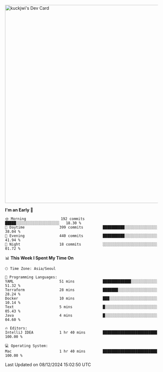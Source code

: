 <a href="https://app.daily.dev/kuckhwancho"><img src="https://api.daily.dev/devcards/v2/efef39c8028947428b3c0b486b9cd9b6.png?r=iz2&type=wide" width="652" alt="kuckjwi's Dev Card"/></a>

<!--START_SECTION:waka-->
**I'm an Early 🐤** 

```text
🌞 Morning                192 commits         █████░░░░░░░░░░░░░░░░░░░░   18.30 % 
🌆 Daytime                399 commits         ██████████░░░░░░░░░░░░░░░   38.04 % 
🌃 Evening                440 commits         ██████████░░░░░░░░░░░░░░░   41.94 % 
🌙 Night                  18 commits          ░░░░░░░░░░░░░░░░░░░░░░░░░   01.72 % 
```


📊 **This Week I Spent My Time On** 

```text
🕑︎ Time Zone: Asia/Seoul

💬 Programming Languages: 
YAML                     51 mins             █████████████░░░░░░░░░░░░   51.32 % 
Terraform                28 mins             ███████░░░░░░░░░░░░░░░░░░   28.24 % 
Docker                   10 mins             ███░░░░░░░░░░░░░░░░░░░░░░   10.14 % 
Text                     5 mins              █░░░░░░░░░░░░░░░░░░░░░░░░   05.43 % 
Java                     4 mins              █░░░░░░░░░░░░░░░░░░░░░░░░   04.60 % 

🔥 Editors: 
IntelliJ IDEA            1 hr 40 mins        █████████████████████████   100.00 % 

💻 Operating System: 
Mac                      1 hr 40 mins        █████████████████████████   100.00 % 
```


 Last Updated on 08/12/2024 15:02:50 UTC
<!--END_SECTION:waka-->
